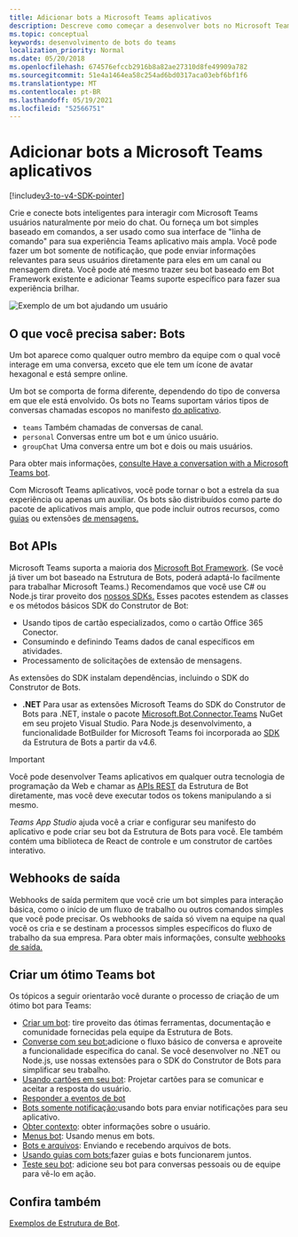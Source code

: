 ```yaml
---
title: Adicionar bots a Microsoft Teams aplicativos
description: Descreve como começar a desenvolver bots no Microsoft Teams
ms.topic: conceptual
keywords: desenvolvimento de bots do teams
localization_priority: Normal
ms.date: 05/20/2018
ms.openlocfilehash: 674576efccb2916b8a82ae27310d8fe49909a782
ms.sourcegitcommit: 51e4a1464ea58c254ad6bd0317aca03ebf6bf1f6
ms.translationtype: MT
ms.contentlocale: pt-BR
ms.lasthandoff: 05/19/2021
ms.locfileid: "52566751"
---
```

# <a name="add-bots-to-microsoft-teams-apps"></a>Adicionar bots a Microsoft Teams aplicativos

[!include[v3-to-v4-SDK-pointer](~/includes/v3-to-v4-pointer-bots.md)]

Crie e conecte bots inteligentes para interagir com Microsoft Teams usuários naturalmente por meio do chat. Ou forneça um bot simples baseado em comandos, a ser usado como sua interface de "linha de comando" para sua experiência Teams aplicativo mais ampla. Você pode fazer um bot somente de notificação, que pode enviar informações relevantes para seus usuários diretamente para eles em um canal ou mensagem direta. Você pode até mesmo trazer seu bot baseado em Bot Framework existente e adicionar Teams suporte específico para fazer sua experiência brilhar.

![Exemplo de um bot ajudando um usuário](~/assets/images/bot_example.png)

## <a name="what-you-need-to-know-bots"></a>O que você precisa saber: Bots

Um bot aparece como qualquer outro membro da equipe com o qual você interage em uma conversa, exceto que ele tem um ícone de avatar hexagonal e está sempre online.

Um bot se comporta de forma diferente, dependendo do tipo de conversa em que ele está envolvido. Os bots no Teams suportam vários tipos de conversas chamadas escopos no manifesto [do aplicativo](~/resources/schema/manifest-schema.md).

* `teams` Também chamadas de conversas de canal.
* `personal` Conversas entre um bot e um único usuário.
* `groupChat` Uma conversa entre um bot e dois ou mais usuários.

Para obter mais informações, [consulte Have a conversation with a Microsoft Teams bot](~/resources/bot-v3/bot-conversations/bots-conversations.md).

Com Microsoft Teams aplicativos, você pode tornar o bot a estrela da sua experiência ou apenas um auxiliar. Os bots são distribuídos como parte do pacote de aplicativos mais amplo, que pode incluir outros recursos, como [guias](~/tabs/what-are-tabs.md) ou extensões [de mensagens.](~/messaging-extensions/what-are-messaging-extensions.md)

## <a name="bot-apis"></a>Bot APIs

Microsoft Teams suporta a maioria dos [Microsoft Bot Framework](https://dev.botframework.com/). (Se você já tiver um bot baseado na Estrutura de Bots, poderá adaptá-lo facilmente para trabalhar Microsoft Teams.) Recomendamos que você use C# ou Node.js tirar proveito dos [nossos SDKs.](/microsoftteams/platform/#pivot=sdk-tools) Esses pacotes estendem as classes e os métodos básicos SDK do Construtor de Bot:

* Usando tipos de cartão especializados, como o cartão Office 365 Conector.
* Consumindo e definindo Teams dados de canal específicos em atividades.
* Processamento de solicitações de extensão de mensagens.

As extensões do SDK instalam dependências, incluindo o SDK do Construtor de Bots.

* **.NET** Para usar as extensões Microsoft Teams do SDK do Construtor de Bots para .NET, instale o pacote [Microsoft.Bot.Connector.Teams](https://www.nuget.org/packages/Microsoft.Bot.Connector.Teams) NuGet em seu projeto Visual Studio. Para Node.js desenvolvimento, a funcionalidade BotBuilder for Microsoft Teams foi incorporada ao [SDK](https://github.com/microsoft/botframework-sdk) da Estrutura de Bots a partir da v4.6.

> [!IMPORTANT]
> Você pode desenvolver Teams aplicativos em qualquer outra tecnologia de programação da Web e chamar as [APIs REST](/bot-framework/rest-api/bot-framework-rest-overview) da Estrutura de Bot diretamente, mas você deve executar todos os tokens manipulando a si mesmo.

*Teams App Studio* ajuda você a criar e configurar seu manifesto do aplicativo e pode criar seu bot da Estrutura de Bots para você. Ele também contém uma biblioteca de React de controle e um construtor de cartões interativo.

## <a name="outgoing-webhooks"></a>Webhooks de saída

Webhooks de saída permitem que você crie um bot simples para interação básica, como o início de um fluxo de trabalho ou outros comandos simples que você pode precisar. Os webhooks de saída só vivem na equipe na qual você os cria e se destinam a processos simples específicos do fluxo de trabalho da sua empresa. Para obter mais informações, consulte [webhooks de saída.](~/webhooks-and-connectors/how-to/add-outgoing-webhook.md)

## <a name="build-a-great-teams-bot"></a>Criar um ótimo Teams bot

Os tópicos a seguir orientarão você durante o processo de criação de um ótimo bot para Teams:

* [Criar um bot](~/resources/bot-v3/bots-create.md): tire proveito das ótimas ferramentas, documentação e comunidade fornecidas pela equipe da Estrutura de Bots.
* [Converse com seu bot:](~/resources/bot-v3/bot-conversations/bots-conversations.md)adicione o fluxo básico de conversa e aproveite a funcionalidade específica do canal. Se você desenvolver no .NET ou Node.js, use nossas extensões para o SDK do Construtor de Bots para simplificar seu trabalho.
* [Usando cartões em seu bot](~/resources/bot-v3/bots-cards.md): Projetar cartões para se comunicar e aceitar a resposta do usuário.
* [Responder a eventos de bot](~/resources/bot-v3/bots-notifications.md)
* [Bots somente notificação:](~/resources/bot-v3/bots-notification-only.md)usando bots para enviar notificações para seu aplicativo.
* [Obter contexto](~/resources/bot-v3/bots-context.md): obter informações sobre o usuário.
* [Menus bot](~/resources/bot-v3/bots-menus.md): Usando menus em bots.
* [Bots e arquivos](~/resources/bot-v3/bots-files.md): Enviando e recebendo arquivos de bots.
* [Usando guias com bots:](~/resources/bot-v3/bots-with-tabs.md)fazer guias e bots funcionarem juntos.
* [Teste seu bot](~/resources/bot-v3/bots-test.md): adicione seu bot para conversas pessoais ou de equipe para vê-lo em ação.

## <a name="see-also"></a>Confira também

[Exemplos de Estrutura de Bot](https://github.com/Microsoft/BotBuilder-Samples/blob/master/README.md).